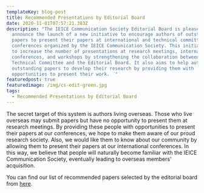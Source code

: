 ```yaml
---
templateKey: blog-post
title: Recommended Presentations by Editorial Board
date: 2020-11-01T07:57:21.383Z
description: "The IEICE Communication Society Editorial Board is pleased to
  announce the launch of a new initiative to encourage authors of outstanding
  papers to present their papers at international and technical committee
  conferences organized by the IEICE Communication Society. This initiative aims
  to increase the number of presentations at research meetings, international
  conferences, and workshops by strengthening the collaboration between the
  Technical Committee and the Editorial Board. It also aims to help authors of
  outstanding papers to develop their research by providing them with
  opportunities to present their work.  "
featuredpost: true
featuredimage: /img/cs-edit-green.jpg
tags:
  - Recommended Presentations by Editorial Board
---
```


The secret target of this system is authors living overseas. Those who live overseas may submit papers but have no opportunity to present them at research meetings. By providing these people with opportunities to present their papers at our conferences, we hope to make them aware of our proud research society. Also, we would like them to know about our community by allowing them to present their papers at our international conferences. In this way, we believe that people will naturally become familiar with the IEICE Communication Society, eventually leading to overseas members' acquisition.

You can find our list of recommended papers selected by the editorial board from <a href="/recommendations">here</a>.
